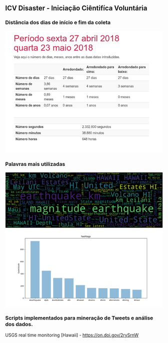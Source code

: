 ## ICV Disaster - Iniciação Ciêntifíca Voluntária
### Distância dos dias de início e fim da coleta
![academico](data_hours.png)
### Palavras mais utilizadas
![academico](wordcloud_hawaii.png)
![academico](NEW-hashtags_hawaii.png)
### Scripts implementados para mineração de Tweets e análise dos dados.
                  


USGS real time monitoring [Hawaii] - https://on.doi.gov/2rySrnW
